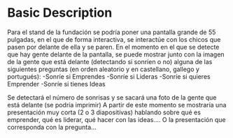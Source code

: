 # Basic Description

Para el stand de la fundación se podría poner una pantalla grande de 55 pulgadas, en el que de forma interactiva, se interactúe con los chicos que pasen por delante de ella y se paren.
En el momento en el que se detecte que hay gente delante de la pantalla, se puede mostrar junto con la imagen de la gente que está delante (detectando si sonríen o no) alguna de las siguientes preguntas (en orden aleatorio y en castellano, gallego y portugués):
-Sonríe si Emprendes
-Sonríe si Lideras
-Sonríe si quieres Emprender
-Sonríe si tienes Ideas


Se detectará el número de sonrisas y se sacará una foto de la gente que está delante (se podría imprimir)
A partir de este momento se mostraría una presentación muy corta (2 o 3 diapositivas) hablando sobre qué es emprender, qué es liderar, qué hacer con las ideas…. O la presentación que corresponda con la pregunta…